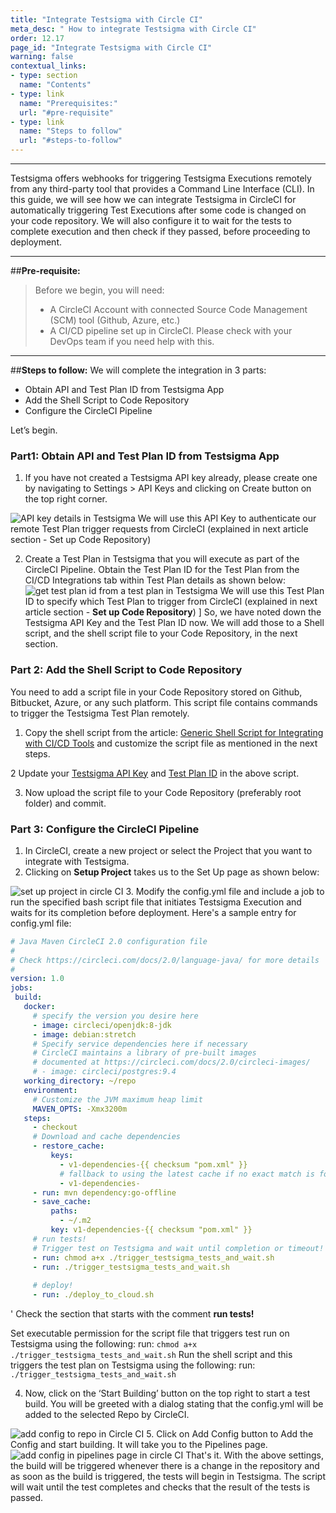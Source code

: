 ```yaml
---
title: "Integrate Testsigma with Circle CI"
meta_desc: " How to integrate Testsigma with Circle CI"
order: 12.17
page_id: "Integrate Testsigma with Circle CI"
warning: false
contextual_links:
- type: section
  name: "Contents"
- type: link
  name: "Prerequisites:"
  url: "#pre-requisite"
- type: link
  name: "Steps to follow"
  url: "#steps-to-follow"
---
```


---

Testsigma offers webhooks for triggering Testsigma Executions remotely from any third-party tool that provides a Command Line Interface (CLI). In this guide, we will see how we can integrate Testsigma in CircleCI for automatically triggering Test Executions after some code is changed on your code repository. We will also configure it to wait for the tests to complete execution and then check if they passed, before proceeding to deployment.
 
---
##**Pre-requisite:**

>Before we begin, you will need:
>- A CircleCI Account with connected Source Code Management (SCM) tool (Github, Azure, etc.)
> - A CI/CD pipeline set up in CircleCI. Please check with your DevOps team if you need help with this.

---
##**Steps to follow:**
We will complete the integration in 3 parts:
* Obtain API and Test Plan ID from Testsigma App
* Add the Shell Script to Code Repository
* Configure the CircleCI Pipeline


Let’s begin.


### Part1: Obtain API and Test Plan ID from Testsigma App
1. If you have not created a Testsigma API key already, please create one by navigating to Settings > API Keys and clicking on Create button on the top right corner.

![API key details in Testsigma](https://docs.testsigma.com/images/circle-ci/api-key-details-testsigma.png)
We will use this API Key to authenticate our remote Test Plan trigger requests from CircleCI (explained in next article section - Set up Code Repository)

2. Create a Test Plan in Testsigma that you will execute as part of the CircleCI Pipeline. Obtain the Test Plan ID for the Test Plan from the CI/CD Integrations tab within Test Plan details as shown below:
![get test plan id from a test plan in Testsigma](https://docs.testsigma.com/images/circle-ci/get-test-plan-id-test-plan-testsigma.png)
We will use this Test Plan ID to specify which Test Plan to trigger from CircleCI (explained in next article section - **Set up Code Repository**)
]
So, we have noted down the Testsigma API Key and the Test Plan ID now. We will add those to a Shell script, and the shell script file to your Code Repository, in the next section.
 
### Part 2: Add the Shell Script to Code Repository
You need to add a script file in your Code Repository stored on Github, Bitbucket, Azure, or any such platform.
This script file contains commands to trigger the Testsigma Test Plan remotely.
1. Copy the shell script from the article: [Generic Shell Script for Integrating with CI/CD Tools](https://testsigma.com/docs/continuous-integration/shell-script/) and customize the script file as mentioned in the next steps.

2 Update your [Testsigma API Key](https://testsigma.com/docs/configuration/api-keys/) and [Test Plan ID](https://testsigma.com/docs/continuous-integration/get-test-plan-details/) in the above script.

3. Now upload the script file to your Code Repository (preferably root folder) and commit.
 
### Part 3: Configure the CircleCI Pipeline
1. In CircleCI, create a new project or select the Project that you want to integrate with Testsigma.
2. Clicking on **Setup Project** takes us to the Set Up page as shown below:

![set up project in circle CI](https://docs.testsigma.com/images/circle-ci/set-up-project-circle-ci.png)
3. Modify the config.yml file and include a job to run the specified bash script file that initiates Testsigma Execution and waits for its completion before deployment. Here's a sample entry for config.yml file:

```yaml
# Java Maven CircleCI 2.0 configuration file
#
# Check https://circleci.com/docs/2.0/language-java/ for more details
#
version: 1.0
jobs:
 build:
   docker:
     # specify the version you desire here
     - image: circleci/openjdk:8-jdk
     - image: debian:stretch
     # Specify service dependencies here if necessary
     # CircleCI maintains a library of pre-built images
     # documented at https://circleci.com/docs/2.0/circleci-images/
     # - image: circleci/postgres:9.4
   working_directory: ~/repo
   environment:
     # Customize the JVM maximum heap limit
     MAVEN_OPTS: -Xmx3200m
   steps:
     - checkout
     # Download and cache dependencies
     - restore_cache:
         keys:
           - v1-dependencies-{{ checksum "pom.xml" }}
           # fallback to using the latest cache if no exact match is found
           - v1-dependencies-
     - run: mvn dependency:go-offline
     - save_cache:
         paths:
           - ~/.m2
         key: v1-dependencies-{{ checksum "pom.xml" }}
     # run tests!
     # Trigger test on Testsigma and wait until completion or timeout!
     - run: chmod a+x ./trigger_testsigma_tests_and_wait.sh
     - run: ./trigger_testsigma_tests_and_wait.sh
    
     # deploy!
     - run: ./deploy_to_cloud.sh

```
'
Check the section that starts with the comment **run tests!**

Set executable permission for the script file that triggers test run on Testsigma using the following:
run: ```chmod a+x ./trigger_testsigma_tests_and_wait.sh```
Run the shell script and this triggers the test plan on Testsigma using the following: 
run: ```./trigger_testsigma_tests_and_wait.sh```
 
4. Now, click on the ‘Start Building’ button on the top right to start a test build. You will be greeted with a dialog stating that the config.yml will be added to the selected Repo by CircleCI.

![add config to repo in Circle CI](https://docs.testsigma.com/images/circle-ci/add-config-to-repo-circle-ci.png)
5. Click on Add Config button to Add the Config and start building. It will take you to the Pipelines page.
![add config in pipelines page in circle CI](https://docs.testsigma.com/images/circle-ci/add-config-pipelines-page-circle-CI.png)
That's it.
With the above settings, the build will be triggered whenever there is a change in the repository and as soon as the build is triggered, the tests will begin in Testsigma. The script will wait until the test completes and checks that the result of the tests is passed.
